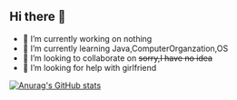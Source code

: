 ## Hi there 👋

- 🔭 I’m currently working on nothing
- 🌱 I’m currently learning Java,ComputerOrganzation,OS 
- 👯 I’m looking to collaborate on ~~sorry,I have no idea~~
- 🤔 I’m looking for help with girlfriend


[![Anurag's GitHub stats](https://github-readme-stats.vercel.app/api?username=dark-but-spark)](https://github.com/anuraghazra/github-readme-stats)